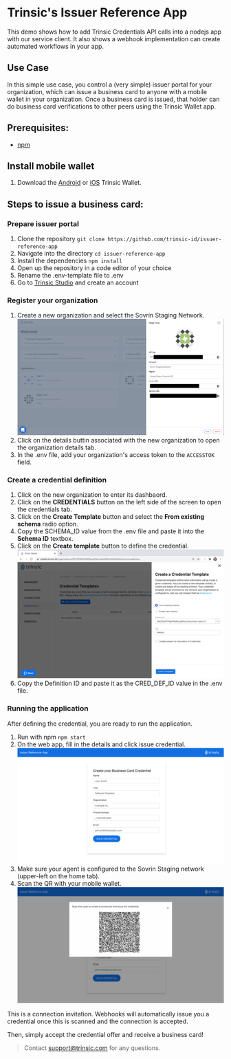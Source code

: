 # Trinsic's Issuer Reference App
This demo shows how to add Trinsic Credentials API calls into a nodejs app with our service client.
It also shows a webhook implementation can create automated workflows in your app. 

## Use Case
In this simple use case, you control a (very simple) issuer portal for your organization, which can issue a business card to anyone with a mobile wallet in your organization.
Once a business card is issued, that holder can do business card verifications to other peers using the Trinsic Wallet app. 

## Prerequisites:
- [npm](https://www.npmjs.com/get-npm)

## Install mobile wallet

1. Download the [Android](https://play.google.com/store/apps/details?id=id.streetcred.apps.mobile) or [iOS](https://apps.apple.com/us/app/trinsic-wallet/id1475160728) Trinsic Wallet.

## Steps to issue a business card: 

### Prepare issuer portal
1. Clone the repository
`git clone https://github.com/trinsic-id/issuer-reference-app`
2. Navigate into the directory
`cd issuer-reference-app`
3. Install the dependencies
`npm install`
4. Open up the repository in a code editor of your choice
5. Rename the .env-template file to .env
6. Go to <a href="https://studio.trinsic.id" target="_blank">Trinsic Studio</a> and create an account

### Register your organization
1. Create a new organization and select the Sovrin Staging Network.
![organization view](assets/orgsview.png)
2. Click on the details buttin associated with the new organization to open the organization details tab.
3. In the .env file, add your organization's access token to the `ACCESSTOK` field.
    
### Create a credential definition
1. Click on the new organization to enter its dashbaord.
2. Click on the **CREDENTIALS** button on the left side of the screen to open the credentials tab.
3. Click on the **Create Template** button and select the **From existing schema** radio option.
4. Copy the SCHEMA_ID value from the .env file and paste it into the **Schema ID** textbox.
5. Click on the **Create template** button to define the credential.
![studio credential view](assets/studio-credential.png)
6. Copy the Definition ID and paste it as the CRED_DEF_ID value in the .env file. 
 
### Running the application
After defining the credential, you are ready to run the application. 

1. Run with npm
`npm start`
2. On the web app, fill in the details and click issue credential.
![credential view](assets/credentialview.png)
3. Make sure your agent is configured to the Sovrin Staging network (upper-left on the home tab).
4. Scan the QR with your mobile wallet.
![qr code view](assets/qrcodeview.png)

This is a connection invitation.
Webhooks will automatically issue you a credential once this is scanned and the connection is accepted.

Then, simply accept the credential offer and receive a business card! 

> Contact <support@trinsic.com> for any questions. 


